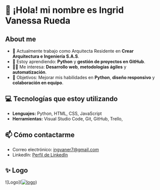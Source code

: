 # 👋 ¡Hola! mi nombre es Ingrid Vanessa Rueda

##  About me
- 🔭 Actualmente trabajo como Arquitecta Residente en **Crear Arquitectura e Ingeniería S.A.S**.
- 🌱 Estoy aprendiendo: **Python** y **gestión de proyectos en GitHub**.
- 👨‍💻 Me interesa: **Desarrollo web**, **metodologías ágiles** y **automatización**.
- 🎯 Objetivos: Mejorar mis habilidades en **Python**, **diseño responsivo** y **colaboración en equipo**.

## 💻 Tecnologías que estoy utilizando
- **Lenguajes:** Python, HTML, CSS, JavaScript
- **Herramientas:** Visual Studio Code, Git, GitHub, Trello, 


## 📫 Cómo contactarme 
- Correo electrónico: ingvaner7@gmail.com 
- LinkedIn: [Perfil de LinkedIn](https://www.linkedin.com/in/ingrid-vanessa-rueda-arteaga-3136b3286/)

## ✨ Logo

![Logo](<a href="https://ibb.co/b2F7p4V"><img src="https://i.ibb.co/2sS5Xzr/logo.jpg" alt="logo" border="0"></a>)


  
